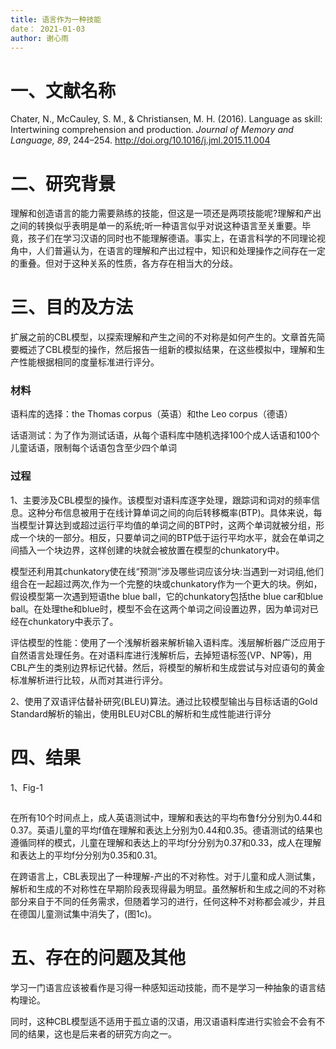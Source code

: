 ```yaml
---
title: 语言作为一种技能
date： 2021-01-03
author: 谢心雨
---
```


# 一、文献名称

Chater, N., McCauley, S. M., & Christiansen, M. H. (2016). Language as skill: Intertwining comprehension and production. *Journal of Memory and Language, 89*, 244–254. http://doi.org/10.1016/j.jml.2015.11.004

# 二、研究背景

​		理解和创造语言的能力需要熟练的技能，但这是一项还是两项技能呢?理解和产出之间的转换似乎表明是单一的系统;听一种语言似乎对说这种语言至关重要。毕竟，孩子们在学习汉语的同时也不能理解德语。事实上，在语言科学的不同理论视角中，人们普遍认为，在语言的理解和产出过程中，知识和处理操作之间存在一定的重叠。但对于这种关系的性质，各方存在相当大的分歧。

# 三、目的及方法

扩展之前的CBL模型，以探索理解和产生之间的不对称是如何产生的。文章首先简要概述了CBL模型的操作，然后报告一组新的模拟结果，在这些模拟中，理解和生产性能根据相同的度量标准进行评分。

### 材料

语料库的选择：the Thomas corpus（英语）和the Leo corpus（德语）

话语测试：为了作为测试话语，从每个语料库中随机选择100个成人话语和100个儿童话语，限制每个话语包含至少四个单词

### 过程

​		1、主要涉及CBL模型的操作。该模型对语料库逐字处理，跟踪词和词对的频率信息。这种分布信息被用于在线计算单词之间的向后转移概率(BTP)。具体来说，每当模型计算达到或超过运行平均值的单词之间的BTP时，这两个单词就被分组，形成一个块的一部分。相反，只要单词之间的BTP低于运行平均水平，就会在单词之间插入一个块边界，这样创建的块就会被放置在模型的chunkatory中。

​		模型还利用其chunkatory使在线“预测”涉及哪些词应该分块:当遇到一对词组,他们组合在一起超过两次,作为一个完整的块或chunkatory作为一个更大的块。例如，假设模型第一次遇到短语the blue ball，它的chunkatory包括the blue car和blue ball。在处理the和blue时，模型不会在这两个单词之间设置边界，因为单词对已经在chunkatory中表示了。

​		评估模型的性能：使用了一个浅解析器来解析输入语料库。浅层解析器广泛应用于自然语言处理任务。在对语料库进行浅解析后，去掉短语标签(VP、NP等)，用CBL产生的类别边界标记代替。然后，将模型的解析和生成尝试与对应语句的黄金标准解析进行比较，从而对其进行评分。

​		2、使用了双语评估替补研究(BLEU)算法。通过比较模型输出与目标话语的Gold Standard解析的输出，使用BLEU对CBL的解析和生成性能进行评分

# 四、结果

1、Fig-1

![]()

在所有10个时间点上，成人英语测试中，理解和表达的平均布鲁f分分别为0.44和0.37。英语儿童的平均f值在理解和表达上分别为0.44和0.35。德语测试的结果也遵循同样的模式，儿童在理解和表达上的平均f分分别为0.37和0.33，成人在理解和表达上的平均f分分别为0.35和0.31。

在跨语言上，CBL表现出了一种理解-产出的不对称性。对于儿童和成人测试集，解析和生成的不对称性在早期阶段表现得最为明显。虽然解析和生成之间的不对称部分来自于不同的任务需求，但随着学习的进行，任何这种不对称都会减少，并且在德国儿童测试集中消失了，(图1c)。

# 五、存在的问题及其他

​	学习一门语言应该被看作是习得一种感知运动技能，而不是学习一种抽象的语言结构理论。

​	同时，这种CBL模型适不适用于孤立语的汉语，用汉语语料库进行实验会不会有不同的结果，这也是后来者的研究方向之一。